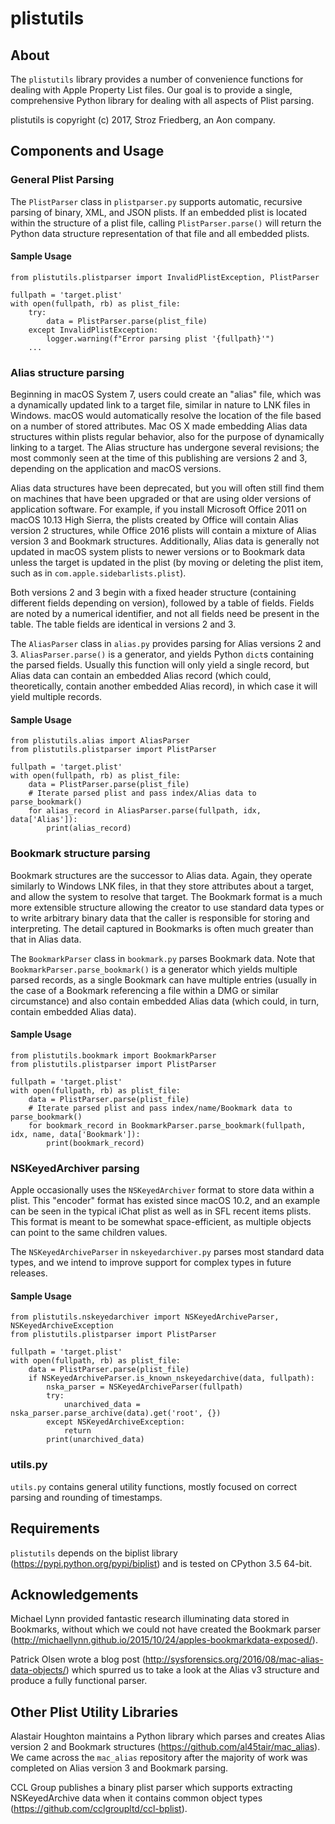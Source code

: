 # plistutils

## About

The `plistutils` library provides a number of convenience functions for dealing with Apple Property List files.
Our goal is to provide a single, comprehensive Python library for dealing with all aspects of Plist parsing.

plistutils is copyright (c) 2017, Stroz Friedberg, an Aon company.

## Components and Usage

### General Plist Parsing

The `PlistParser` class in `plistparser.py` supports automatic, recursive parsing of binary, XML, and JSON plists.
If an embedded plist is located within the structure of a plist file, calling `PlistParser.parse()` will return
the Python data structure representation of that file and all embedded plists.

#### Sample Usage
```
from plistutils.plistparser import InvalidPlistException, PlistParser

fullpath = 'target.plist'
with open(fullpath, rb) as plist_file:
    try:
        data = PlistParser.parse(plist_file)
    except InvalidPlistException:
        logger.warning(f"Error parsing plist '{fullpath}'")
    ...
```

### Alias structure parsing

Beginning in macOS System 7, users could create an "alias" file, which was a dynamically updated link to a
target file, similar in nature to LNK files in Windows. macOS would automatically resolve the location of
the file based on a number of stored attributes. Mac OS X made embedding Alias data structures within plists
regular behavior, also for the purpose of dynamically linking to a target. The Alias structure has undergone
several revisions; the most commonly seen at the time of this publishing are versions 2 and 3, depending on
the application and macOS versions.

Alias data structures have been deprecated, but you will often still find them on machines that have been
upgraded or that are using older versions of application software. For example, if you install Microsoft
Office 2011 on macOS 10.13 High Sierra, the plists created by Office will contain Alias version 2 structures,
while Office 2016 plists will contain a mixture of Alias version 3 and Bookmark structures. Additionally,
Alias data is generally not updated in macOS system plists to newer versions or to Bookmark data unless
the target is updated in the plist (by moving or deleting the plist item, such as in
`com.apple.sidebarlists.plist`).

Both versions 2 and 3 begin with a fixed header structure (containing different fields depending on version),
followed by a table of fields. Fields are noted by a numerical identifier, and not all fields need be
present in the table. The table fields are identical in versions 2 and 3.

The `AliasParser` class in `alias.py` provides parsing for Alias versions 2 and 3. `AliasParser.parse()` is
a generator, and yields Python `dict`s containing the parsed fields. Usually this function will only yield
a single record, but Alias data can contain an embedded Alias record (which could, theoretically, contain
another embedded Alias record), in which case it will yield multiple records.

#### Sample Usage
```
from plistutils.alias import AliasParser
from plistutils.plistparser import PlistParser

fullpath = 'target.plist'
with open(fullpath, rb) as plist_file:
    data = PlistParser.parse(plist_file)
    # Iterate parsed plist and pass index/Alias data to parse_bookmark()
    for alias_record in AliasParser.parse(fullpath, idx, data['Alias']):
        print(alias_record)
```

### Bookmark structure parsing

Bookmark structures are the successor to Alias data. Again, they operate similarly to Windows LNK files, in that
they store attributes about a target, and allow the system to resolve that target. The Bookmark format is a much
more extensible structure allowing the creator to use standard data types or to write arbitrary binary data that
the caller is responsible for storing and interpreting. The detail captured in Bookmarks is often much greater
than that in Alias data.

The `BookmarkParser` class in `bookmark.py` parses Bookmark data. Note that `BookmarkParser.parse_bookmark()` is
a generator which yields multiple parsed records, as a single Bookmark can have multiple entries (usually in the
case of a Bookmark referencing a file within a DMG or similar circumstance) and also contain embedded Alias
data (which could, in turn, contain embedded Alias data).

#### Sample Usage
```
from plistutils.bookmark import BookmarkParser
from plistutils.plistparser import PlistParser

fullpath = 'target.plist'
with open(fullpath, rb) as plist_file:
    data = PlistParser.parse(plist_file)
    # Iterate parsed plist and pass index/name/Bookmark data to parse_bookmark()
    for bookmark_record in BookmarkParser.parse_bookmark(fullpath, idx, name, data['Bookmark']):
        print(bookmark_record)
```

### NSKeyedArchiver parsing

Apple occasionally uses the `NSKeyedArchiver` format to store data within a plist. This "encoder" format has existed
since macOS 10.2, and an example can be seen in the typical iChat plist as well as in SFL recent items plists. This
format is meant to be somewhat space-efficient, as multiple objects can point to the same children values.

The `NSKeyedArchiveParser` in `nskeyedarchiver.py` parses most standard data types, and we intend to improve support
for complex types in future releases.

#### Sample Usage
```
from plistutils.nskeyedarchiver import NSKeyedArchiveParser, NSKeyedArchiveException
from plistutils.plistparser import PlistParser

fullpath = 'target.plist'
with open(fullpath, rb) as plist_file:
    data = PlistParser.parse(plist_file)
    if NSKeyedArchiveParser.is_known_nskeyedarchive(data, fullpath):
        nska_parser = NSKeyedArchiveParser(fullpath)
        try:
            unarchived_data = nska_parser.parse_archive(data).get('root', {})
        except NSKeyedArchiveException:
            return
        print(unarchived_data)
```

### utils.py

`utils.py` contains general utility functions, mostly focused on correct parsing and rounding of timestamps.

## Requirements

`plistutils` depends on the biplist library (https://pypi.python.org/pypi/biplist) and is tested on CPython 3.5 64-bit.

## Acknowledgements

Michael Lynn provided fantastic research illuminating data stored in Bookmarks, without which we could not have
created the Bookmark parser (http://michaellynn.github.io/2015/10/24/apples-bookmarkdata-exposed/).

Patrick Olsen wrote a blog post (http://sysforensics.org/2016/08/mac-alias-data-objects/) which spurred us to take a
look at the Alias v3 structure and produce a fully functional parser.

## Other Plist Utility Libraries

Alastair Houghton maintains a Python library which parses and creates Alias version 2 and Bookmark structures
(https://github.com/al45tair/mac_alias). We came across the `mac_alias` repository after the majority of work was
completed on Alias version 3 and Bookmark parsing.

CCL Group publishes a binary plist parser which supports extracting NSKeyedArchive data when it contains common object
types (https://github.com/cclgroupltd/ccl-bplist).
